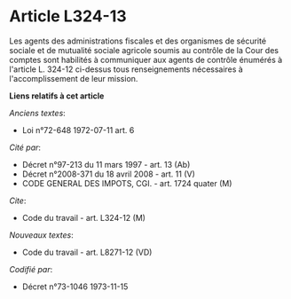 # Article L324-13

Les agents des administrations fiscales et des organismes de sécurité sociale et de mutualité sociale agricole soumis au
contrôle de la Cour des comptes sont habilités à communiquer aux agents de contrôle énumérés à l'article L. 324-12 ci-dessus
tous renseignements nécessaires à l'accomplissement de leur mission.

**Liens relatifs à cet article**

_Anciens textes_:

  - Loi n°72-648 1972-07-11 art. 6

_Cité par_:

  - Décret n°97-213 du 11 mars 1997 - art. 13 (Ab)
  - Décret n°2008-371 du 18 avril 2008 - art. 11 (V)
  - CODE GENERAL DES IMPOTS, CGI. - art. 1724 quater (M)

_Cite_:

  - Code du travail - art. L324-12 (M)

_Nouveaux textes_:

  - Code du travail - art. L8271-12 (VD)

_Codifié par_:

  - Décret n°73-1046 1973-11-15
